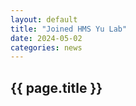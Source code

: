 ```yaml
---
layout: default
title: "Joined HMS Yu Lab"
date: 2024-05-02
categories: news
---
```


<div class="news-content reveal">
    <h2 class="gradient-text">{{ page.title }}</h2>
    <!-- <p>Joined Yu Lab at Harvard Medical School. Exciting!</p> -->
</div>